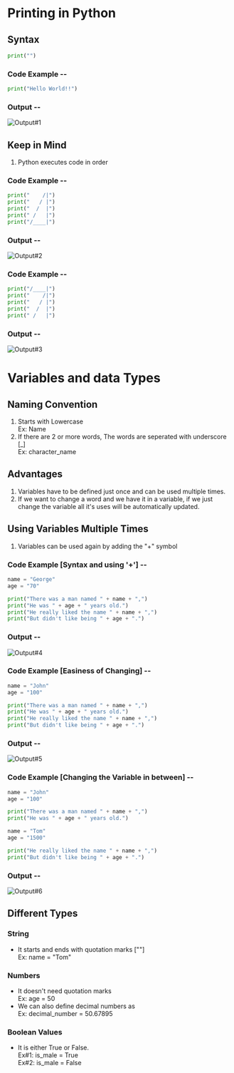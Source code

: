 # Printing in Python

## Syntax
```python
print("")
```

### Code Example --
```python
print("Hello World!!")
```
### Output --
![Output#1](https://github.com/coder-sahaya-noel/Python-Beginner/blob/main/images/Output-1.PNG "Output 1")

## Keep in Mind
   1. Python executes code in order

### Code Example --
```python
print("    /|")
print("   / |")
print("  /  |")
print(" /   |")
print("/____|")
```
### Output --
![Output#2](https://github.com/coder-sahaya-noel/Python-Beginner/blob/main/images/Output-2.PNG "Output 2")

### Code Example --
```python
print("/____|")
print("    /|")
print("   / |")
print("  /  |")
print(" /   |")
```

### Output --
![Output#3](https://github.com/coder-sahaya-noel/Python-Beginner/blob/main/images/Output-3.PNG "Output 3")

# Variables and data Types
## Naming Convention
   1. Starts with Lowercase  
      Ex: Name
   2. If there are 2 or more words, The words are seperated with underscore [_]  
      Ex: character_name

## Advantages
   1. Variables have to be defined just once and can be used multiple times.
   2. If we want to change a word and we have it in a variable, if we just change the variable all it's uses will be automatically updated.

## Using Variables Multiple Times
   1. Variables can be used again by adding the "+" symbol

### Code Example [Syntax and using '+'] --
```python
name = "George"
age = "70"

print("There was a man named " + name + ",")
print("He was " + age + " years old.")
print("He really liked the name " + name + ",")
print("But didn't like being " + age + ".")
```

### Output --
![Output#4](https://github.com/coder-sahaya-noel/Python-Beginner/blob/main/images/Output-4.PNG "Output 4")

### Code Example [Easiness of Changing] --
```python
name = "John"
age = "100"

print("There was a man named " + name + ",")
print("He was " + age + " years old.")
print("He really liked the name " + name + ",")
print("But didn't like being " + age + ".")
```
### Output --
![Output#5](https://github.com/coder-sahaya-noel/Python-Beginner/blob/main/images/Output-5.PNG "Output 5")

### Code Example [Changing the Variable in between] --
```python
name = "John"
age = "100"

print("There was a man named " + name + ",")
print("He was " + age + " years old.")

name = "Tom"
age = "1500"

print("He really liked the name " + name + ",")
print("But didn't like being " + age + ".")
```
### Output --
![Output#6](https://github.com/coder-sahaya-noel/Python-Beginner/blob/main/images/Output-6.PNG "Output 6")

## Different Types
### String
   + It starts and ends with quotation marks [""]  
       Ex: name = "Tom"

### Numbers
   + It doesn't need quotation marks  
       Ex: age = 50
   + We can also define decimal numbers as  
       Ex: decimal_number = 50.67895

### Boolean Values
   + It is either True or False.  
       Ex#1: is_male = True  
       Ex#2: is_male = False